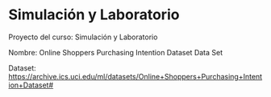 # Simulación y Laboratorio
Proyecto del curso: Simulación y Laboratorio 

Nombre: Online Shoppers Purchasing Intention Dataset Data Set

Dataset: https://archive.ics.uci.edu/ml/datasets/Online+Shoppers+Purchasing+Intention+Dataset#
